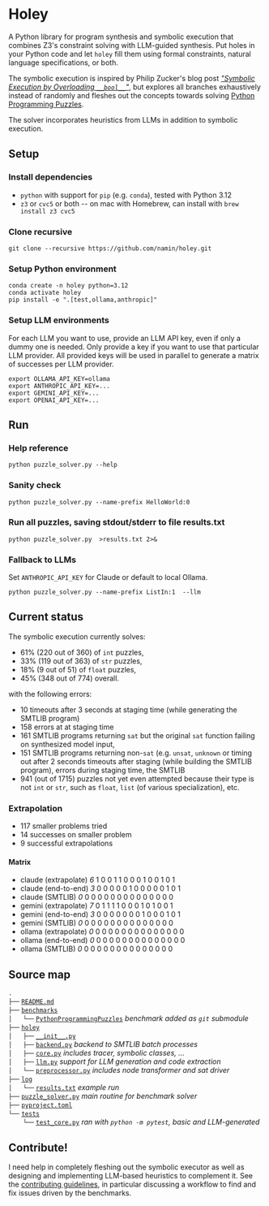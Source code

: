 # Holey

A Python library for program synthesis and symbolic execution that combines Z3's constraint solving with LLM-guided synthesis. Put holes in your Python code and let `holey` fill them using formal constraints, natural language specifications, or both.

The symbolic execution is
inspired by Philip Zucker's blog post [_"Symbolic Execution by Overloading `__bool__`"_](https://www.philipzucker.com/overload_bool/),
but explores all branches exhaustively instead of randomly and fleshes out the concepts towards solving [Python Programming Puzzles](https://github.com/microsoft/PythonProgrammingPuzzles).

The solver incorporates heuristics from LLMs in addition to symbolic execution.

## Setup

### Install dependencies

- `python` with support for `pip` (e.g. `conda`), tested with Python 3.12
- `z3` or `cvc5` or both -- on mac with Homebrew, can install with `brew install z3 cvc5`
  
### Clone recursive

```
git clone --recursive https://github.com/namin/holey.git
```

### Setup Python environment
```
conda create -n holey python=3.12
conda activate holey
pip install -e ".[test,ollama,anthropic]"
```

### Setup LLM environments

For each LLM you want to use, provide an LLM API key, even if only a dummy one is needed.
Only provide a key if you want to use that particular LLM provider.
All provided keys will be used in parallel to generate a matrix of successes per LLM provider.

```
export OLLAMA_API_KEY=ollama
export ANTHROPIC_API_KEY=...
export GEMINI_API_KEY=...
export OPENAI_API_KEY=...
```

## Run

### Help reference

```
python puzzle_solver.py --help
```

### Sanity check

```
python puzzle_solver.py --name-prefix HelloWorld:0
```

### Run all puzzles, saving stdout/stderr to file results.txt

```
python puzzle_solver.py  >results.txt 2>&
```

### Fallback to LLMs

Set `ANTHROPIC_API_KEY` for Claude or default to local Ollama.

```
python puzzle_solver.py --name-prefix ListIn:1  --llm
```

## Current status

The symbolic execution currently solves:
- 61% (220 out of 360) of `int` puzzles,
- 33% (119 out of 363) of `str` puzzles,
- 18% (9 out of 51) of `float` puzzles,
- 45% (348 out of 774) overall.

with the following errors:
- 10 timeouts after 3 seconds at staging time (while generating the SMTLIB program)
- 158 errors at at staging time
- 161 SMTLIB programs returning `sat` but the original `sat` function failing on synthesized model input,
- 151 SMTLIB programs returning non-`sat` (e.g. `unsat`, `unknown` or timing out after 2 seconds
timeouts after staging (while building the SMTLIB program), errors during staging time, the SMTLIB
- 941 (out of 1715) puzzles not yet even attempted because their type is not `int` or `str`, such as `float`, `list` (of various specialization), etc.

### Extrapolation
- 117 smaller problems tried
- 14 successes on smaller problem
- 9 successful extrapolations

#### Matrix
- claude      (extrapolate) _6_ 1 0 0 1 1 0 0 0 1 0 0 1 0 1
- claude       (end-to-end) _3_ 0 0 0 0 0 1 0 0 0 0 0 1 0 1
- claude           (SMTLIB) _0_ 0 0 0 0 0 0 0 0 0 0 0 0 0 0
- gemini      (extrapolate) _7_ 0 1 1 1 1 0 0 0 1 0 1 0 0 1
- gemini       (end-to-end) _3_ 0 0 0 0 0 0 0 1 0 0 0 1 0 1
- gemini           (SMTLIB) _0_ 0 0 0 0 0 0 0 0 0 0 0 0 0 0
- ollama      (extrapolate) _0_ 0 0 0 0 0 0 0 0 0 0 0 0 0 0
- ollama       (end-to-end) _0_ 0 0 0 0 0 0 0 0 0 0 0 0 0 0
- ollama           (SMTLIB) _0_ 0 0 0 0 0 0 0 0 0 0 0 0 0 0


## Source map

`.`<br/>
`├──` [`README.md`](README.md)<br/>
`├──` [`benchmarks`](benchmarks)<br/>
`│   └──` [`PythonProgrammingPuzzles`](https://github.com/microsoft/PythonProgrammingPuzzles) _benchmark added as `git` submodule_<br/>
`├──` [`holey`](holey)<br/>
`│   ├──` [`__init__.py`](holey/__init__.py)<br/>
`│   ├──` [`backend.py`](holey/backend.py) _backend to SMTLIB batch processes_<br/>
`│   ├──` [`core.py`](holey/core.py) _includes tracer, symbolic classes, ..._<br/>
`│   ├──` [`llm.py`](holey/llm.py) _support for LLM generation and code extraction_<br/>
`│   └──` [`preprocessor.py`](holey/preprocessor.py) _includes node transformer and sat driver_<br/>
`├──` [`log`](log)<br/>
`│   └──` [`results.txt`](log/results.txt) _example run_<br/>
`├──` [`puzzle_solver.py`](puzzle_solver.py) _main routine for benchmark solver_<br/>
`├──` [`pyproject.toml`](pyproject.toml)<br/>
`└──` [`tests`](tests)<br/>
`    └──` [`test_core.py`](tests/test_core.py) _ran with `python -m pytest`, basic and LLM-generated_<br/>

## Contribute!

I need help in completely fleshing out the symbolic executor as well as designing and implementing LLM-based heuristics to complement it.
See the [contributing guidelines](CONTRIBUTING.md), in particular discussing a workflow to find and fix issues driven by the benchmarks.
